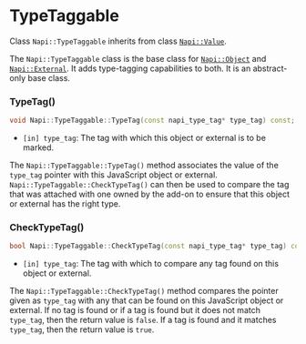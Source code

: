 # TypeTaggable

Class `Napi::TypeTaggable` inherits from class [`Napi::Value`][].

The `Napi::TypeTaggable` class is the base class for [`Napi::Object`][] and
[`Napi::External`][]. It adds type-tagging capabilities to both. It is an
abstract-only base class.

### TypeTag()

```cpp
void Napi::TypeTaggable::TypeTag(const napi_type_tag* type_tag) const;
```

- `[in] type_tag`: The tag with which this object or external is to be marked.

The `Napi::TypeTaggable::TypeTag()` method associates the value of the
`type_tag` pointer with this JavaScript object or external.
`Napi::TypeTaggable::CheckTypeTag()` can then be used to compare the tag that
was attached with one owned by the add-on to ensure that this object or external
has the right type.

### CheckTypeTag()

```cpp
bool Napi::TypeTaggable::CheckTypeTag(const napi_type_tag* type_tag) const;
```

- `[in] type_tag`: The tag with which to compare any tag found on this object or
  external.

The `Napi::TypeTaggable::CheckTypeTag()` method compares the pointer given as
`type_tag` with any that can be found on this JavaScript object or external. If
no tag is found or if a tag is found but it does not match `type_tag`, then the
return value is `false`. If a tag is found and it matches `type_tag`, then the
return value is `true`.

[`Napi::Value`]: ./value.md
[`Napi::Object`]: ./object.md
[`Napi::External`]: ./external.md
